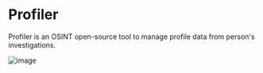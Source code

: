 # Profiler
Profiler is an OSINT open-source tool to manage profile data from person's investigations.

![image](https://github.com/IK-R-S/Profiler/assets/73291742/c72ea085-a942-4048-8b05-098408ce977b)
